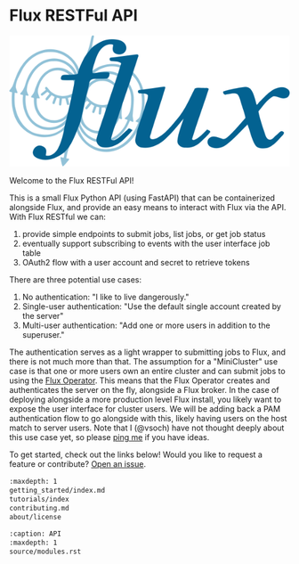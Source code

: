 # Flux RESTFul API

![Flux RESTFul API Logo](images/logo.png)

Welcome to the Flux RESTFul API!

This is a small Flux Python API (using FastAPI) that can be containerized
alongside Flux, and provide an easy means to interact with Flux via the API.
With Flux RESTful we can:

1. provide simple endpoints to submit jobs, list jobs, or get job status
2. eventually support subscribing to events with the user interface job table
3. OAuth2 flow with a user account and secret to retrieve tokens

There are three potential use cases:

1. No authentication: "I like to live dangerously."
2. Single-user authentication: "Use the default single account created by the server"
3. Multi-user authentication: "Add one or more users in addition to the superuser."

The authentication serves as a light wrapper to submitting jobs to Flux,
and there is not much more than that. The assumption for a "MiniCluster" use case
is that one or more users own an entire cluster and can submit jobs to
using the [Flux Operator](https://github.com/flux-framework/flux-operator).
This means that the Flux Operator creates and authenticates the server on
the fly, alongside a Flux broker. In the case of deploying alongside a more
production level Flux install, you likely want to expose the user interface
for cluster users. We will be adding back a PAM authentication flow to go
alongside with this, likely having users on the host match to server users.
Note that I (@vsoch) have not thought deeply about this use case yet, so
please [ping me](https://github.com/flux-framework/flux-restful-api/issues) if
you have ideas.

To get started, check out the links below!
Would you like to request a feature or contribute?
[Open an issue](https://github.com/flux-framework/flux-restful-api/issues).

```{toctree}
:maxdepth: 1
getting_started/index.md
tutorials/index
contributing.md
about/license
```

```{toctree}
:caption: API
:maxdepth: 1
source/modules.rst
```
